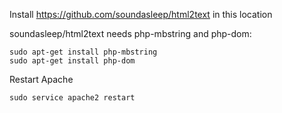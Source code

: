 Install https://github.com/soundasleep/html2text in this location

soundasleep/html2text needs php-mbstring and php-dom:

    sudo apt-get install php-mbstring
    sudo apt-get install php-dom

Restart Apache

    sudo service apache2 restart
